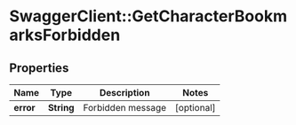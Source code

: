 # SwaggerClient::GetCharacterBookmarksForbidden

## Properties
Name | Type | Description | Notes
------------ | ------------- | ------------- | -------------
**error** | **String** | Forbidden message | [optional] 


